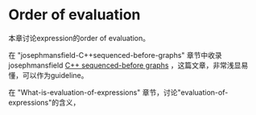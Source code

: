 # Order of evaluation

本章讨论expression的order of evaluation。

在 "josephmansfield-C++sequenced-before-graphs" 章节中收录 josephmansfield [C++ sequenced-before graphs](https://josephmansfield.uk/articles/c++-sequenced-before-graphs.html) ，这篇文章，非常浅显易懂，可以作为guideline。

在 "What-is-evaluation-of-expressions" 章节，讨论"evaluation-of-expressions"的含义，


